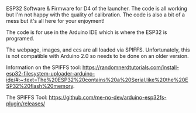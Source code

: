 ESP32 Software & Firmware for D4 of the launcher. The code is all working but I'm not happy with the quality of calibration. The code is also a bit of a mess but it's all here for your enjoyment!

The code is for use in the Arduino IDE which is where the ESP32 is programed.

The webpage, images, and ccs are all loaded via SPIFFS. Unfortunately, this is not compatible with Arduino 2.0 so needs to be done on an older version. 

Information on the SPIFFS tool:
https://randomnerdtutorials.com/install-esp32-filesystem-uploader-arduino-ide/#:~:text=The%20ESP32%20contains%20a%20Serial,like%20the%20ESP32%20flash%20memory.

The SPIFFS Tool:
https://github.com/me-no-dev/arduino-esp32fs-plugin/releases/

